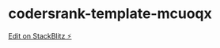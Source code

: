 # codersrank-template-mcuoqx

[Edit on StackBlitz ⚡️](https://stackblitz.com/edit/codersrank-template-mcuoqx)